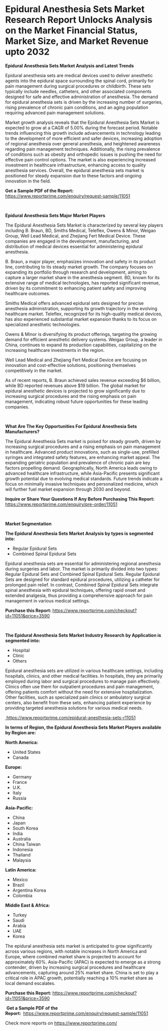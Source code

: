 <p><h1>Epidural Anesthesia Sets Market Research Report Unlocks Analysis on the Market Financial Status, Market Size, and Market Revenue upto 2032</h1></p><p><strong>Epidural Anesthesia Sets Market Analysis and Latest Trends</strong></p>
<p><p>Epidural anesthesia sets are medical devices used to deliver anesthetic agents into the epidural space surrounding the spinal cord, primarily for pain management during surgical procedures or childbirth. These sets typically include needles, catheters, and other associated components designed for safe and effective administration of anesthesia. The demand for epidural anesthesia sets is driven by the increasing number of surgeries, rising prevalence of chronic pain conditions, and an aging population requiring advanced pain management solutions.</p><p>Market growth analysis reveals that the Epidural Anesthesia Sets Market is expected to grow at a CAGR of 5.00% during the forecast period. Notable trends influencing this growth include advancements in technology leading to the development of more efficient and safer devices, increasing adoption of regional anesthesia over general anesthesia, and heightened awareness regarding pain management techniques. Additionally, the rising prevalence of conditions such as obesity and orthopedic issues is pushing the need for effective pain control options. The market is also experiencing increased investment in healthcare infrastructure, enhancing access to quality anesthesia services. Overall, the epidural anesthesia sets market is positioned for steady expansion due to these factors and ongoing innovation in the field.</p></p>
<p><strong>Get a Sample PDF of the Report:&nbsp;</strong> <a href="https://www.reportprime.com/enquiry/request-sample/11051?utm_campaign=2930&utm_medium=2&utm_source=Github&utm_content=ia&utm_term=20032025&utm_id=epidural-anesthesia-sets">https://www.reportprime.com/enquiry/request-sample/11051</a></p>
<p>&nbsp;</p>
<p><strong>Epidural Anesthesia Sets Major Market Players</strong></p>
<p><p>The Epidural Anesthesia Sets Market is characterized by several key players including B. Braun, BD, Smiths Medical, Teleflex, Owens & Minor, Weigao Group, Well Lead Medical, and Zhejiang Fert Medical Device. These companies are engaged in the development, manufacturing, and distribution of medical devices essential for administering epidural anesthesia.</p><p>B. Braun, a major player, emphasizes innovation and safety in its product line, contributing to its steady market growth. The company focuses on expanding its portfolio through research and development, aiming to capture a larger market share in the anesthesia segment. BD, known for its extensive range of medical technologies, has reported significant revenue, driven by its commitment to enhancing patient safety and improving healthcare outcomes.</p><p>Smiths Medical offers advanced epidural sets designed for precise anesthesia administration, supporting its growth trajectory in the evolving healthcare market. Teleflex, recognized for its high-quality medical devices, has also experienced substantial market expansion thanks to its focus on specialized anesthetic technologies.</p><p>Owens & Minor is diversifying its product offerings, targeting the growing demand for efficient anesthetic delivery systems. Weigao Group, a leader in China, continues to expand its production capabilities, capitalizing on the increasing healthcare investments in the region.</p><p>Well Lead Medical and Zhejiang Fert Medical Device are focusing on innovation and cost-effective solutions, positioning themselves competitively in the market. </p><p>As of recent reports, B. Braun achieved sales revenue exceeding $6 billion, while BD reported revenues above $19 billion. The global market for epidural anesthetic devices is projected to grow significantly due to increasing surgical procedures and the rising emphasis on pain management, indicating robust future opportunities for these leading companies.</p></p>
<p>&nbsp;</p>
<p><strong>What Are The Key Opportunities For Epidural Anesthesia Sets Manufacturers?</strong></p>
<p><p>The Epidural Anesthesia Sets market is poised for steady growth, driven by increasing surgical procedures and a rising emphasis on pain management in healthcare. Advanced product innovations, such as single-use, prefilled syringes and integrated safety features, are enhancing market appeal. The expanding geriatric population and prevalence of chronic pain are key factors propelling demand. Geographically, North America leads owing to advanced healthcare infrastructure, while Asia-Pacific presents significant growth potential due to evolving medical standards. Future trends indicate a focus on minimally invasive techniques and personalized medicine, which will further fuel market expansion through 2030 and beyond.</p></p>
<p><strong>Inquire or Share Your Questions If Any Before Purchasing This Report:</strong> <a href="https://www.reportprime.com/enquiry/pre-order/11051?utm_campaign=2930&utm_medium=2&utm_source=Github&utm_content=ia&utm_term=20032025&utm_id=epidural-anesthesia-sets">https://www.reportprime.com/enquiry/pre-order/11051</a></p>
<p>&nbsp;</p>
<p><strong>Market Segmentation</strong></p>
<p><strong>The Epidural Anesthesia Sets Market Analysis by types is segmented into:</strong></p>
<p><ul><li>Regular Epidural Sets</li><li>Combined Spinal Epidural Sets</li></ul></p>
<p><p>Epidural anesthesia sets are essential for administering regional anesthesia during surgeries and labor. The market is primarily divided into two types: Regular Epidural Sets and Combined Spinal Epidural Sets. Regular Epidural Sets are designed for standard epidural procedures, utilizing a catheter for prolonged pain relief. In contrast, Combined Spinal Epidural Sets integrate spinal anesthesia with epidural techniques, offering rapid onset and extended analgesia, thus providing a comprehensive approach for pain management in various medical settings.</p></p>
<p><strong>Purchase this Report:&nbsp;</strong><a href="https://www.reportprime.com/checkout?id=11051&price=3590&utm_campaign=2930&utm_medium=2&utm_source=Github&utm_content=ia&utm_term=20032025&utm_id=epidural-anesthesia-sets">https://www.reportprime.com/checkout?id=11051&price=3590</a></p>
<p>&nbsp;</p>
<p><strong>The Epidural Anesthesia Sets Market Industry Research by Application is segmented into:</strong></p>
<p><ul><li>Hospital</li><li>Clinic</li><li>Others</li></ul></p>
<p><p>Epidural anesthesia sets are utilized in various healthcare settings, including hospitals, clinics, and other medical facilities. In hospitals, they are primarily employed during labor and surgical procedures to manage pain effectively. Clinics often use them for outpatient procedures and pain management, offering patients comfort without the need for extensive hospitalization. Other facilities, such as specialized pain clinics or ambulatory surgical centers, also benefit from these sets, enhancing patient experience by providing targeted anesthesia solutions for various medical needs.</p></p>
<p><a href="https://www.reportprime.com/epidural-anesthesia-sets-r11051?utm_campaign=2930&utm_medium=2&utm_source=Github&utm_content=ia&utm_term=20032025&utm_id=epidural-anesthesia-sets">&nbsp;https://www.reportprime.com/epidural-anesthesia-sets-r11051</a></p>
<p><strong>In terms of Region, the Epidural Anesthesia Sets Market Players available by Region are:</strong></p>
<p>
    <p> <strong> North America: </strong>
        <ul>
            <li>United States</li>
            <li>Canada</li>
        </ul>
        </p> 
    <p> <strong> Europe: </strong>
        <ul>
            <li>Germany</li>
            <li>France</li>
            <li>U.K.</li>
            <li>Italy</li>
            <li>Russia</li>
        </ul>
        </p> 
    <p> <strong> Asia-Pacific: </strong>
        <ul>
            <li>China</li>
            <li>Japan</li>
            <li>South Korea</li>
            <li>India</li>
            <li>Australia</li>
            <li>China Taiwan</li>
            <li>Indonesia</li>
            <li>Thailand</li>
            <li>Malaysia</li>
        </ul>
        </p> 
    <p> <strong> Latin America: </strong>
        <ul>
            <li>Mexico</li>
            <li>Brazil</li>
            <li>Argentina Korea</li>
            <li>Colombia</li>
        </ul>
        </p> 
    <p> <strong> Middle East & Africa: </strong>
        <ul>
            <li>Turkey</li>
            <li>Saudi</li>
            <li>Arabia</li>
            <li>UAE</li>
            <li>Korea</li>
        </ul>
    </p>
    </p>
<p><p>The epidural anesthesia sets market is anticipated to grow significantly across various regions, with notable increases in North America and Europe, where combined market share is projected to account for approximately 60%. Asia-Pacific (APAC) is expected to emerge as a strong contender, driven by increasing surgical procedures and healthcare advancements, capturing around 25% market share. China is set to play a critical role in APAC growth, potentially reaching a 10% market share as local demand escalates.</p></p>
<p><strong>Purchase this Report: </strong><a href="https://www.reportprime.com/checkout?id=11051&price=3590&utm_campaign=2930&utm_medium=2&utm_source=Github&utm_content=ia&utm_term=20032025&utm_id=epidural-anesthesia-sets">https://www.reportprime.com/checkout?id=11051&price=3590</a></p>
<p>&nbsp;<strong>Get a Sample PDF of the Report:&nbsp;&nbsp;</strong><a href="https://www.reportprime.com/enquiry/request-sample/11051?utm_campaign=2930&utm_medium=2&utm_source=Github&utm_content=ia&utm_term=20032025&utm_id=epidural-anesthesia-sets">https://www.reportprime.com/enquiry/request-sample/11051</a></p>
<p><strong></strong></p>
<p>Check more reports on <a href="https://www.reportprime.com/?utm_campaign=2930&utm_medium=2&utm_source=Github&utm_content=ia&utm_term=20032025&utm_id=epidural-anesthesia-sets">https://www.reportprime.com/</a></p>